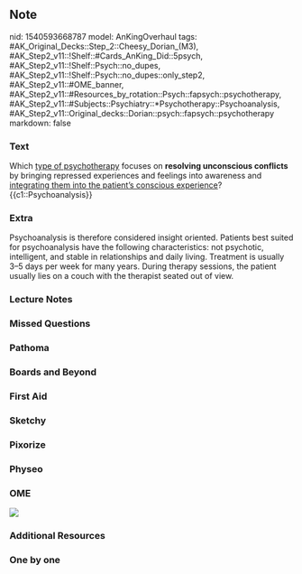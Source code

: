 ## Note
nid: 1540593668787
model: AnKingOverhaul
tags: #AK_Original_Decks::Step_2::Cheesy_Dorian_(M3), #AK_Step2_v11::!Shelf::#Cards_AnKing_Did::5psych, #AK_Step2_v11::!Shelf::Psych::no_dupes, #AK_Step2_v11::!Shelf::Psych::no_dupes::only_step2, #AK_Step2_v11::#OME_banner, #AK_Step2_v11::#Resources_by_rotation::Psych::fapsych::psychotherapy, #AK_Step2_v11::#Subjects::Psychiatry::*Psychotherapy::Psychoanalysis, #AK_Step2_v11::Original_decks::Dorian::psych::fapsych::psychotherapy
markdown: false

### Text
<div>
  Which <u>type of psychotherapy</u> focuses on <b>resolving
  unconscious conflicts</b> by bringing repressed experiences and
  feelings into awareness and <u>integrating them into the
  patient’s conscious experience</u>?
</div>
<div>
  <span class="clozed c1">{{c1::Psychoanalysis}}</span>
</div>

### Extra
<div>
  <div>
    <div>
      <div>
        <div>
          Psychoanalysis is therefore considered insight oriented.
          Patients best suited for psychoanalysis have the
          following characteristics: not psychotic, intelligent,
          and stable in relationships and daily living. Treatment
          is usually 3–5 days per week for many years. During
          therapy sessions, the patient usually lies on a couch
          with the therapist seated out of view.
        </div>
      </div>
    </div>
  </div>
</div>

### Lecture Notes


### Missed Questions


### Pathoma


### Boards and Beyond


### First Aid


### Sketchy


### Pixorize


### Physeo


### OME
<div class="ome-widget">
  <a href="https://onlinemeded.org?ref=anki"><img src=
  "_OME_AnkiFlashcards_General_7.png"></a>
</div>

### Additional Resources


### One by one

